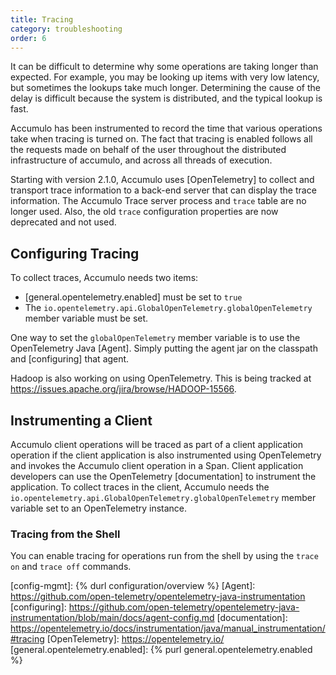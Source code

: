 ```yaml
---
title: Tracing
category: troubleshooting
order: 6
---
```


It can be difficult to determine why some operations are taking longer
than expected. For example, you may be looking up items with very low
latency, but sometimes the lookups take much longer. Determining the
cause of the delay is difficult because the system is distributed, and
the typical lookup is fast.

Accumulo has been instrumented to record the time that various
operations take when tracing is turned on. The fact that tracing is
enabled follows all the requests made on behalf of the user throughout
the distributed infrastructure of accumulo, and across all threads of
execution.

Starting with version 2.1.0, Accumulo uses [OpenTelemetry] to collect
and transport trace information to a back-end server that can display
the trace information. The Accumulo Trace server process and `trace` table
are no longer used. Also, the old `trace` configuration properties are now
deprecated and not used.

## Configuring Tracing

To collect traces, Accumulo needs two items:

 * [general.opentelemetry.enabled] must be set to `true`
 * The `io.opentelemetry.api.GlobalOpenTelemetry.globalOpenTelemetry` member variable must be set.

One way to set the `globalOpenTelemetry` member variable is to use the
OpenTelemetry Java [Agent]. Simply putting the agent jar on the classpath
and [configuring] that agent.

Hadoop is also working on using OpenTelemetry. This is being tracked at
https://issues.apache.org/jira/browse/HADOOP-15566.

## Instrumenting a Client

Accumulo client operations will be traced as part of a client application
operation if the client application is also instrumented using OpenTelemetry
and invokes the Accumulo client operation in a Span. Client application
developers can use the OpenTelemetry [documentation] to instrument the
application. To collect traces in the client, Accumulo needs the
`io.opentelemetry.api.GlobalOpenTelemetry.globalOpenTelemetry` member
variable set to an OpenTelemetry instance.

### Tracing from the Shell
You can enable tracing for operations run from the shell by using the
`trace on` and `trace off` commands.

[config-mgmt]: {% durl configuration/overview %}
[Agent]: https://github.com/open-telemetry/opentelemetry-java-instrumentation
[configuring]: https://github.com/open-telemetry/opentelemetry-java-instrumentation/blob/main/docs/agent-config.md
[documentation]: https://opentelemetry.io/docs/instrumentation/java/manual_instrumentation/#tracing
[OpenTelemetry]: https://opentelemetry.io/
[general.opentelemetry.enabled]: {% purl general.opentelemetry.enabled %}
